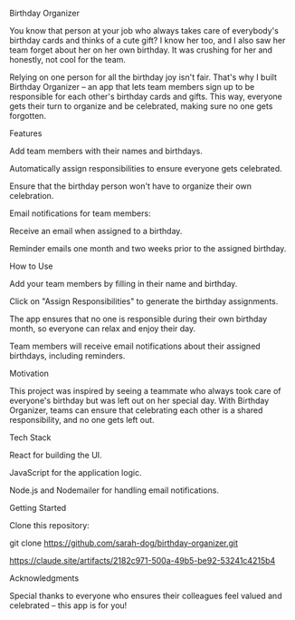 Birthday Organizer

You know that person at your job who always takes care of everybody's birthday cards and thinks of a cute gift? I know her too, and I also saw her team forget about her on her own birthday. It was crushing for her and honestly, not cool for the team.

Relying on one person for all the birthday joy isn't fair. That's why I built Birthday Organizer – an app that lets team members sign up to be responsible for each other's birthday cards and gifts. This way, everyone gets their turn to organize and be celebrated, making sure no one gets forgotten.

Features

Add team members with their names and birthdays.

Automatically assign responsibilities to ensure everyone gets celebrated.

Ensure that the birthday person won't have to organize their own celebration.

Email notifications for team members:

Receive an email when assigned to a birthday.

Reminder emails one month and two weeks prior to the assigned birthday.

How to Use

Add your team members by filling in their name and birthday.

Click on "Assign Responsibilities" to generate the birthday assignments.

The app ensures that no one is responsible during their own birthday month, so everyone can relax and enjoy their day.

Team members will receive email notifications about their assigned birthdays, including reminders.

Motivation

This project was inspired by seeing a teammate who always took care of everyone's birthday but was left out on her special day. With Birthday Organizer, teams can ensure that celebrating each other is a shared responsibility, and no one gets left out.

Tech Stack

React for building the UI.

JavaScript for the application logic.

Node.js and Nodemailer for handling email notifications.

Getting Started

Clone this repository:

git clone https://github.com/sarah-dog/birthday-organizer.git

https://claude.site/artifacts/2182c971-500a-49b5-be92-53241c4215b4


Acknowledgments

Special thanks to everyone who ensures their colleagues feel valued and celebrated – this app is for you!
